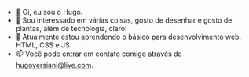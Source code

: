 - 👋 Oi, eu sou o Hugo.
- 👀 Sou interessado em várias coisas, gosto de desenhar e gosto de plantas, além de tecnologia, claro!
- 🌱 Atualmente estou aprendendo o básico para desenvolvimento web. HTML, CSS e JS.
- 📫 Você pode entrar em contato comigo através de hugoversiani@live.com.

<!---
HugoVersiani/HugoVersiani is a ✨ special ✨ repository because its `README.md` (this file) appears on your GitHub profile.
You can click the Preview link to take a look at your changes.
--->

